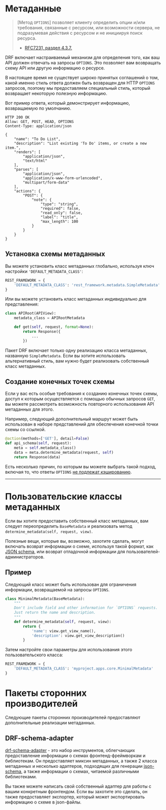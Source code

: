<!-- TRANSLATED by md-translate -->
# Метаданные

> [Метод `OPTIONS`] позволяет клиенту определить опции и/или требования, связанные с ресурсом, или возможности сервера, не подразумевая действия с ресурсом и не инициируя поиск ресурса.
>
> - [RFC7231, раздел 4.3.7.](https://tools.ietf.org/html/rfc7231#section-4.3.7)

DRF включает настраиваемый механизм для определения того, как ваш API должен отвечать на запросы `OPTIONS`. Это позволяет вам возвращать схему API или другую информацию о ресурсе.

В настоящее время не существует широко принятых соглашений о том, какой именно стиль ответа должен быть возвращен для HTTP `OPTIONS` запросов, поэтому мы предоставляем специальный стиль, который возвращает некоторую полезную информацию.

Вот пример ответа, который демонстрирует информацию, возвращаемую по умолчанию.

```http
HTTP 200 OK
Allow: GET, POST, HEAD, OPTIONS
Content-Type: application/json

{
    "name": "To Do List",
    "description": "List existing 'To Do' items, or create a new item.",
    "renders": [
        "application/json",
        "text/html"
    ],
    "parses": [
        "application/json",
        "application/x-www-form-urlencoded",
        "multipart/form-data"
    ],
    "actions": {
        "POST": {
            "note": {
                "type": "string",
                "required": false,
                "read_only": false,
                "label": "title",
                "max_length": 100
            }
        }
    }
}
```

## Установка схемы метаданных

Вы можете установить класс метаданных глобально, используя ключ настройки `'DEFAULT_METADATA_CLASS'`:

```python
REST_FRAMEWORK = {
    'DEFAULT_METADATA_CLASS': 'rest_framework.metadata.SimpleMetadata'
}
```

Или вы можете установить класс метаданных индивидуально для представления:

```python
class APIRoot(APIView):
    metadata_class = APIRootMetadata

    def get(self, request, format=None):
        return Response({
            ...
        })
```

Пакет DRF включает только одну реализацию класса метаданных, названную `SimpleMetadata`. Если вы хотите использовать альтернативный стиль, вам нужно будет реализовать собственный класс метаданных.

## Создание конечных точек схемы

Если у вас есть особые требования к созданию конечных точек схемы, доступ к которым осуществляется с помощью обычных запросов `GET`, вы можете рассмотреть возможность повторного использования API метаданных для этого.

Например, следующий дополнительный маршрут может быть использован в наборе представлений для обеспечения конечной точки схемы со ссылкой.

```python
@action(methods=['GET'], detail=False)
def api_schema(self, request):
    meta = self.metadata_class()
    data = meta.determine_metadata(request, self)
    return Response(data)
```

Есть несколько причин, по которым вы можете выбрать такой подход, включая то, что ответы `OPTIONS` [не подлежат кэшированию](https://www.mnot.net/blog/2012/10/29/NO_OPTIONS).

---

# Пользовательские классы метаданных

Если вы хотите предоставить собственный класс метаданных, вам следует переопределить `BaseMetadata` и реализовать метод `determine_metadata(self, request, view)`.

Полезные вещи, которые вы, возможно, захотите сделать, могут включать возврат информации о схеме, используя такой формат, как [JSON schema](https://json-schema.org/), или возврат отладочной информации для пользователей-администраторов.

## Пример

Следующий класс может быть использован для ограничения информации, возвращаемой на запросы `OPTIONS`.

```python
class MinimalMetadata(BaseMetadata):
    """
    Don't include field and other information for `OPTIONS` requests.
    Just return the name and description.
    """
    def determine_metadata(self, request, view):
        return {
            'name': view.get_view_name(),
            'description': view.get_view_description()
        }
```

Затем настройте свои параметры для использования этого пользовательского класса:

```python
REST_FRAMEWORK = {
    'DEFAULT_METADATA_CLASS': 'myproject.apps.core.MinimalMetadata'
}
```

# Пакеты сторонних производителей

Следующие пакеты сторонних производителей предоставляют дополнительные реализации метаданных.

## DRF-schema-adapter

[drf-schema-adapter](https://github.com/drf-forms/drf-schema-adapter) - это набор инструментов, облегчающих предоставление информации о схемах фронтенд-фреймворкам и библиотекам. Он предоставляет миксин метаданных, а также 2 класса метаданных и несколько адаптеров, подходящих для генерации [json-schema](https://json-schema.org/), а также информации о схемах, читаемой различными библиотеками.

Вы также можете написать свой собственный адаптер для работы с вашим конкретным фронтендом. Если вы захотите это сделать, он также предоставляет экспортер, который может экспортировать информацию о схеме в json-файлы.
